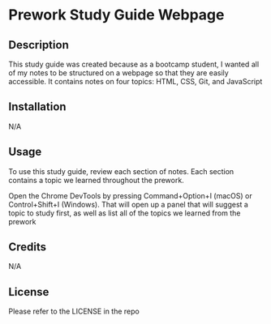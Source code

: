 # Prework Study Guide Webpage

## Description

This study guide was created because as a bootcamp student, I wanted all of my notes to be structured on a webpage so that they are easily accessible. It contains notes on four topics: HTML, CSS, Git, and JavaScript

## Installation

N/A

## Usage

To use this study guide, review each section of notes. Each section contains a topic we learned throughout the prework.

Open the Chrome DevTools by pressing Command+Option+I (macOS) or Control+Shift+I (Windows). That will open up a panel that will suggest a topic to study first, as well as list all of the topics we learned from the prework

## Credits

N/A

## License

Please refer to the LICENSE in the repo